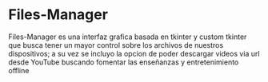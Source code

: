 # Files-Manager
Files-Manager es una interfaz grafica basada en tkinter y custom tkinter que busca tener un mayor control sobre los archivos de nuestros dispositivos; a su vez se incluyo la opcion de poder descargar videos via url desde YouTube buscando fomentar las enseñanzas y entretenimiento offline
